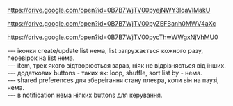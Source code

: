 https://drive.google.com/open?id=0B7B7WjTV00pyejNWY3lqaVlMakU

https://drive.google.com/open?id=0B7B7WjTV00pyZEFBanh0MWV4aXc

https://drive.google.com/open?id=0B7B7WjTV00pycThwWWgxNjVhMU0



--- іконки create/update list нема, list загружається кожного разу, перевірок на list нема.  
--- item, трек якого відтворюється зараз, ніяк не відрізняється від інших.  
--- додаткових buttons - таких як: loop, shuffle, sort list by - нема.  
--- shared preferences для збереігання стану плеєра, коли він на паузі, нема.  
--- в notification нема ніяких buttons для керування.  
